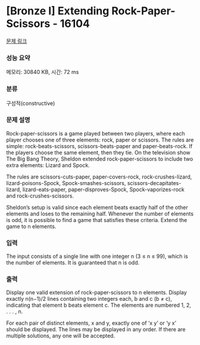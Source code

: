 # [Bronze I] Extending Rock-Paper-Scissors - 16104 

[문제 링크](https://www.acmicpc.net/problem/16104) 

### 성능 요약

메모리: 30840 KB, 시간: 72 ms

### 분류

구성적(constructive)

### 문제 설명

<p>Rock-paper-scissors is a game played between two players, where each player chooses one of three elements: rock, paper or scissors. The rules are simple: rock-beats-scissors, scissors-beats-paper and paper-beats-rock. If the players choose the same element, then they tie. On the television show The Big Bang Theory, Sheldon extended rock-paper-scissors to include two extra elements: Lizard and Spock.</p>

<p>The rules are scissors-cuts-paper, paper-covers-rock, rock-crushes-lizard, lizard-poisons-Spock, Spock-smashes-scissors, scissors-decapitates-lizard, lizard-eats-paper, paper-disproves-Spock, Spock-vaporizes-rock and rock-crushes-scissors.</p>

<p>Sheldon’s setup is valid since each element beats exactly half of the other elements and loses to the remaining half. Whenever the number of elements is odd, it is possible to find a game that satisfies these criteria. Extend the game to n elements.</p>

### 입력 

 <p>The input consists of a single line with one integer n (3 ≤ n ≤ 99), which is the number of elements. It is guaranteed that n is odd.</p>

### 출력 

 <p>Display one valid extension of rock-paper-scissors to n elements. Display exactly n(n−1)/2 lines containing two integers each, b and c (b ≠ c), indicating that element b beats element c. The elements are numbered 1, 2, . . . , n.</p>

<p>For each pair of distinct elements, x and y, exactly one of ‘x y’ or ‘y x’ should be displayed. The lines may be displayed in any order. If there are multiple solutions, any one will be accepted.</p>

